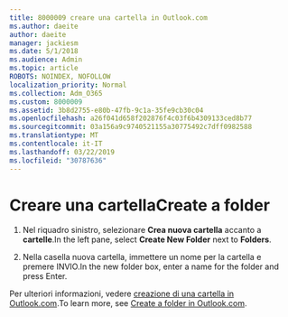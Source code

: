```yaml
---
title: 8000009 creare una cartella in Outlook.com
ms.author: daeite
author: daeite
manager: jackiesm
ms.date: 5/1/2018
ms.audience: Admin
ms.topic: article
ROBOTS: NOINDEX, NOFOLLOW
localization_priority: Normal
ms.collection: Adm_O365
ms.custom: 8000009
ms.assetid: 3b8d2755-e80b-47fb-9c1a-35fe9cb30c04
ms.openlocfilehash: a26f041d658f202876f4c03f6b4309133ced8b77
ms.sourcegitcommit: 03a156a9c9740521155a30775492c7dff0982588
ms.translationtype: MT
ms.contentlocale: it-IT
ms.lasthandoff: 03/22/2019
ms.locfileid: "30787636"
---
```

# <a name="create-a-folder"></a><span data-ttu-id="e1625-102">Creare una cartella</span><span class="sxs-lookup"><span data-stu-id="e1625-102">Create a folder</span></span>

1. <span data-ttu-id="e1625-103">Nel riquadro sinistro, selezionare **Crea nuova cartella** accanto a **cartelle**.</span><span class="sxs-lookup"><span data-stu-id="e1625-103">In the left pane, select **Create New Folder** next to **Folders**.</span></span> 
    
2. <span data-ttu-id="e1625-104">Nella casella nuova cartella, immettere un nome per la cartella e premere INVIO.</span><span class="sxs-lookup"><span data-stu-id="e1625-104">In the new folder box, enter a name for the folder and press Enter.</span></span>
    
<span data-ttu-id="e1625-105">Per ulteriori informazioni, vedere [creazione di una cartella in Outlook.com](https://go.microsoft.com/fwlink/p/?linkid=873114).</span><span class="sxs-lookup"><span data-stu-id="e1625-105">To learn more, see [Create a folder in Outlook.com](https://go.microsoft.com/fwlink/p/?linkid=873114).</span></span>
  

